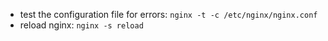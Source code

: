 
- test the configuration file for errors: `nginx -t -c /etc/nginx/nginx.conf`
- reload nginx: `nginx -s reload`
